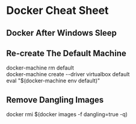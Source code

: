# Docker Cheat Sheet

## Docker After Windows Sleep

## Re-create The Default Machine
docker-machine rm default<br/>
docker-machine create --driver virtualbox default<br/>
eval "$(docker-machine env default)"

## Remove Dangling Images
docker rmi $(docker images -f dangling=true -q)

